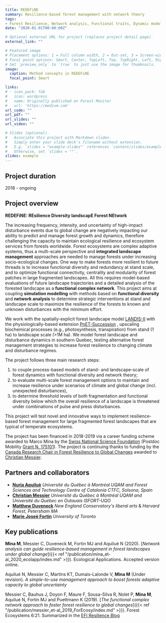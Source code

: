 ```yaml
---
title: REDEFiNE
summary: Resilience-based forest management with network theory
tags:
- Forest Resilience, Network analysis, Functional traits, Dynamic modelling
date: "2020-01-01T00:00:00Z"

# Optional external URL for project (replaces project detail page).
external_link: ""

# Featured image
# Placement options: 1 = Full column width, 2 = Out-set, 3 = Screen-width
# Focal point options: Smart, Center, TopLeft, Top, TopRight, Left, Right, BottomLeft, Bottom, BottomRight
# Set `preview_only` to `true` to just use the image for thumbnails.
image:
  caption: Method concepts in REDEFiNE
  focal_point: Smart

links:
# - icon_pack: fab
#   icon: wordpress
#   name: Originally published on Forest Monitor
#   url: 'https://medium.com'
url_code: ""
url_pdf: ""
url_slides: ""
url_video: ""

# Slides (optional).
#   Associate this project with Markdown slides.
#   Simply enter your slide deck's filename without extension.
#   E.g. `slides = "example-slides"` references `content/slides/example-slides.md`.
#   Otherwise, set `slides = ""`.
slides: example
---
```


## Project duration
2018 - ongoing


## Project overview
**REDEFiNE: REsilience Diversity landscapE Forest NEtwork**

The increasing frequency, intensity, and uncertainty of high-impact disturbance events due to global change are negatively impacting our ability to predict and manage forest growth and dynamics, therefore challenging the capacity to maintain ecological resilience and ecosystem services from forests worldwide. Forest ecosystems are complex adaptive systems, thus a multi-scale perspective and **integrated landscape management** approaches are needed to manage forests under increasing socio-ecological changes. One way to make forests more resilient to future threads is to increase functional diversity and redundancy at stand scale, and to optimize functional connectivity, centrality and modularity of forest patches in large fragmented landscapes. All this requires model-based evaluations of future landscape trajectories and a detailed analysis of the forested landscape as a **functional complex network**. 
This project aims at coupling **simulation modelling** with methods based on **functional diversity** and **network analysis** to determine strategic interventions at stand and landscape scale to maximize the resilience of the forests to known and unknown disturbances with the minimum effort. 

We work with the spatially-explicit forest landscape model [LANDIS-II](http://www.landis-ii.org/)  with the physiologically-based extension [PnET-Succession](http://www.landis-ii.org/extensions/pnet-succession) , upscaling biochemical processes (e.g., photosynthesis, transpiration) from stand (1 ha) to landscape scale (>1M ha). We model forest landscape and disturbance dynamics in southern Quebec, testing alternative forest management strategies to increase forest resilience to changing climate and disturbance regimes.

The project follows three main research steps:
 1. to couple process-based models of stand- and landscape-scale of forest dynamics with functional diversity and network theory;
 2. to evaluate multi-scale forest management options to maintain and increase resilience under scenarios of climate and global change (incl. unexpected disturbances),
 3. to determine threshold levels of both fragmentation and functional diversity below which the overall resilience of a landscape is threatened under combinations of pulse and press disturbances.

This project will test novel and innovative ways to implement resilience-based forest management for large fragmented forest landscapes that are typical of temperate ecosystems.

The project has been financed in 2018-2019 via a career funding scheme awarded to Marco Mina by the [Swiss National Science Foundation](http://www.snf.ch/en/Pages/default.aspx)  (Postdoc Mobility [Grant N. 175101](http://p3.snf.ch/project-175101)). The project is continuing thanks to funding by the [Canada Research Chair in Forest Resilience to Global Changes](https://www.chairs-chaires.gc.ca/chairholders-titulaires/profile-eng.aspx?profileId=4449) awarded to [Christian Messier](http://www.cef-cfr.ca/index.php?n=Membres.ChristianMessier). 

## Partners and collaborators

 - [**Nuria Aquiluè**](http://www.cef-cfr.ca/index.php?n=Membres.NuriaAquilueJunyent) *Université du Québec à Montréal UQAM and Forest Sciences and Technology Centre of Catalonia CTFC, Solsona, Spain* 
 - [**Christian Messier**](http://www.cef-cfr.ca/index.php?n=Membres.ChristianMessier) *Université du Québec à Montréal UQAM and Université du Québec en Outauais ISFORT-UQO*
 - [**Matthew Duveneck**](https://necmusic.edu/faculty/matthew-duveneck-phd) *New England Conservatory's liberal arts* & *Harvard Forest, Petersham MA*
 - [**Marie Joseè Fortin**](https://fortin.eeb.utoronto.ca/) *University of Toronto*

## Key publications

**Mina M**, Messier C, Duveneck M, Fortin MJ and Aquilué N (2020). [*Network analysis can guide resilience-based management in forest landscapes under global change*]({{< ref "/publication/mina_et-al_2020_ecolapp/index.md" >}}). Ecological Applications. Accepted version online. 

Aquilué N, Messier C, Martins KT, Dumais-Lalonde V, **Mina M** (Under revision). *A simple-to-use management approach to boost forests adaptive capacity to global uncertainty*

Messier C, Bauhus J, Doyon F, Maure F, Sousa-Silva R, Nolet P, **Mina M**, Aquilué N, Fortin MJ and Puettmann K (2019). [*The functional complex network approach to foster forest resilience to global changes*]({{< ref "/publication/messier_et-al_2019_ForEcosy/index.md" >}}). Forest Ecosystems 6:21. Summarized in the [EFI Resilience Blog](https://resilience-blog.com/2019/04/11/managing-forests-functional-complex-networks/)
